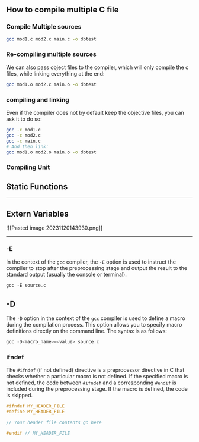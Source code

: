 ## How to compile multiple C file 

### Compile Multiple sources 
```bash
gcc mod1.c mod2.c main.c -o dbtest
```

### Re-compiling multiple sources

We can also pass object files to the compiler, which will only
compile the c files, while linking everything at the end:
```bash
gcc mod1.o mod2.c main.o -o dbtest
```

### compiling and linking 
Even if the compiler does not by default keep the objective files,
you can ask it to do so:
```bash
gcc -c mod1.c
gcc -c mod2.c
gcc -c main.c
# And then link:
gcc mod1.o mod2.o main.o -o dbtest
```

### Compiling Unit 

## Static Functions 

---
## Extern Variables 

![[Pasted image 20231120143930.png]]

---
### -E
In the context of the `gcc` compiler, the `-E` option is used to instruct the compiler to stop after the preprocessing stage and output the result to the standard output (usually the console or terminal).
```c
gcc -E source.c
```

## -D 
The `-D` option in the context of the `gcc` compiler is used to define a macro during the compilation process. This option allows you to specify macro definitions directly on the command line. The syntax is as follows:
```c
gcc -D<macro_name>=<value> source.c
```

### ifndef
The `#ifndef` (if not defined) directive is a preprocessor directive in C that checks whether a particular macro is not defined. If the specified macro is not defined, the code between `#ifndef` and a corresponding `#endif` is included during the preprocessing stage. If the macro is defined, the code is skipped.
```c
#ifndef MY_HEADER_FILE
#define MY_HEADER_FILE

// Your header file contents go here

#endif // MY_HEADER_FILE

```


